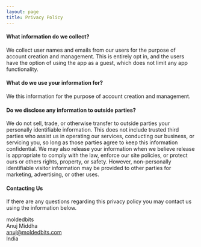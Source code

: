 ```yaml
---
layout: page
title: Privacy Policy
---
```


#### What information do we collect?

We collect user names and emails from our users for the purpose of account creation and management. This is entirely opt in, and the users have the option of using the app as a guest, which does not limit any app functionality.

#### What do we use your information for?

We this information for the purpose of account creation and management.

#### Do we disclose any information to outside parties?

We do not sell, trade, or otherwise transfer to outside parties your personally identifiable information. This does not include trusted third parties who assist us in operating our services, conducting our business, or servicing you, so long as those parties agree to keep this information confidential. We may also release your information when we believe release is appropriate to comply with the law, enforce our site policies, or protect ours or others rights, property, or safety. However, non-personally identifiable visitor information may be provided to other parties for marketing, advertising, or other uses.

#### Contacting Us

If there are any questions regarding this privacy policy you may contact us using the information below.

moldedbits  
Anuj Middha  
[anuj@moldedbits.com](mailto:anuj@moldedbits.com)  
India
